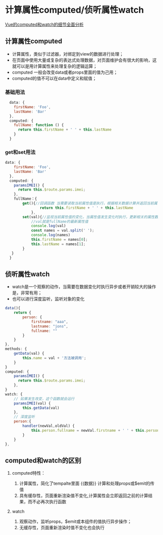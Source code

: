 # 计算属性computed/侦听属性watch

[Vue的computed和watch的细节全面分析](https://segmentfault.com/a/1190000012948175?utm_source=tag-newest)

## 计算属性computed

- 计算属性，类似于过滤器，对绑定到view的数据进行处理；
- 在页面中使用大量或复杂的表达式处理数据，对页面维护会有很大的影响，这就可以是用计算属性来处理复杂的逻辑运算；
- computed 一般会改变data或者props里面的值为己用；
- computed的值不可以在data中定义和赋值；
  
### 基础用法

```js
  data: {
    firstName: 'Foo',
    lastName: 'Bar'
  },
  computed: {
    fullName: function () {
      return this.firstName + ' ' + this.lastName
    }
  }
```

### get和set用法

```js
data: {
    firstName: 'Foo',
    lastName: 'Bar'
  },
  computed: {
    paramsIMEI() {
      return this.$route.params.imei;
    },
    fullName：{
        get(){//回调函数 当需要读取当前属性值是执行，根据相关数据计算并返回当前属性的值
                return this.firstName + ' ' + this.lastName
            },
        set(val){//监视当前属性值的变化，当属性值发生变化时执行，更新相关的属性数据
            //val就是fullName的最新属性值
            console.log(val)
            const names = val.split(' ');
            console.log(names)
            this.firstName = names[0];
            this.lastName = names[1];
        }
   }
  }
```

## 侦听属性watch

- watch是一个观察的动作，当需要在数据变化时执行异步或者开销较大的操作是，非常有用；
- 也可以进行深度监听，监听对象的变化

```js
data(){
    return {
        person: {
            firstname: "aaa",
            lastname: "jons",
            fullname: ""
        }
    }
},
methods: {
    getData(val) {
        this.name = val + '方法被调用';
    }
}
computed: {
    paramsIMEI() {
      return this.$route.params.imei;
    },
}
watch: {
    // 如果发生改变，这个函数就会运行
    paramsIMEI(val) {
        this.getData(val)
    },
    // 深度监听
    person:{
        handler(newVal,oldVal) {
            this.person.fullname = newVal.firstname + ' ' + this.person.lastname;
        }
    }
},

```

## computed和watch的区别

1. computed特性：
   1. 计算属性，简化了tempalte里面 {{数据}} 计算和处理props或$emit的传值
   2. 具有缓存性，页面重新渲染值不变化,计算属性会立即返回之前的计算结果，而不必再次执行函数

2. watch
   1. 观察动作，监听props，$emit或本组件的值执行异步操作；
   2. 无缓存性，页面重新渲染时值不变化也会执行
